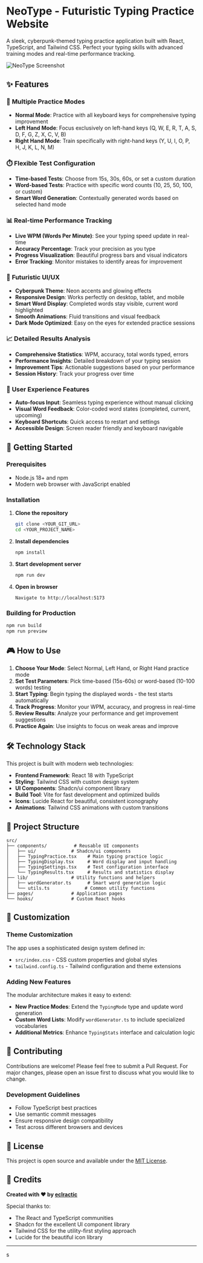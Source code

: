 # NeoType - Futuristic Typing Practice Website

A sleek, cyberpunk-themed typing practice application built with React, TypeScript, and Tailwind CSS. Perfect your typing skills with advanced training modes and real-time performance tracking.

![NeoType Screenshot](https://i.ibb.co/KcGFz4Jj/Screenshot-2025-09-22-235752.png]) 

## ✨ Features

### 🎯 **Multiple Practice Modes**
- **Normal Mode**: Practice with all keyboard keys for comprehensive typing improvement
- **Left Hand Mode**: Focus exclusively on left-hand keys (Q, W, E, R, T, A, S, D, F, G, Z, X, C, V, B)
- **Right Hand Mode**: Train specifically with right-hand keys (Y, U, I, O, P, H, J, K, L, N, M)

### ⏱️ **Flexible Test Configuration**
- **Time-based Tests**: Choose from 15s, 30s, 60s, or set a custom duration
- **Word-based Tests**: Practice with specific word counts (10, 25, 50, 100, or custom)
- **Smart Word Generation**: Contextually generated words based on selected hand mode

### 📊 **Real-time Performance Tracking**
- **Live WPM (Words Per Minute)**: See your typing speed update in real-time
- **Accuracy Percentage**: Track your precision as you type
- **Progress Visualization**: Beautiful progress bars and visual indicators
- **Error Tracking**: Monitor mistakes to identify areas for improvement

### 🎨 **Futuristic UI/UX**
- **Cyberpunk Theme**: Neon accents and glowing effects
- **Responsive Design**: Works perfectly on desktop, tablet, and mobile
- **Smart Word Display**: Completed words stay visible, current word highlighted
- **Smooth Animations**: Fluid transitions and visual feedback
- **Dark Mode Optimized**: Easy on the eyes for extended practice sessions

### 📈 **Detailed Results Analysis**
- **Comprehensive Statistics**: WPM, accuracy, total words typed, errors
- **Performance Insights**: Detailed breakdown of your typing session
- **Improvement Tips**: Actionable suggestions based on your performance
- **Session History**: Track your progress over time

### 🎯 **User Experience Features**
- **Auto-focus Input**: Seamless typing experience without manual clicking
- **Visual Word Feedback**: Color-coded word states (completed, current, upcoming)
- **Keyboard Shortcuts**: Quick access to restart and settings
- **Accessible Design**: Screen reader friendly and keyboard navigable

## 🚀 Getting Started

### Prerequisites
- Node.js 18+ and npm
- Modern web browser with JavaScript enabled

### Installation

1. **Clone the repository**
   ```bash
   git clone <YOUR_GIT_URL>
   cd <YOUR_PROJECT_NAME>
   ```

2. **Install dependencies**
   ```bash
   npm install
   ```

3. **Start development server**
   ```bash
   npm run dev
   ```

4. **Open in browser**
   ```
   Navigate to http://localhost:5173
   ```

### Building for Production
```bash
npm run build
npm run preview
```

## 🎮 How to Use

1. **Choose Your Mode**: Select Normal, Left Hand, or Right Hand practice mode
2. **Set Test Parameters**: Pick time-based (15s-60s) or word-based (10-100 words) testing
3. **Start Typing**: Begin typing the displayed words - the test starts automatically
4. **Track Progress**: Monitor your WPM, accuracy, and progress in real-time
5. **Review Results**: Analyze your performance and get improvement suggestions
6. **Practice Again**: Use insights to focus on weak areas and improve

## 🛠️ Technology Stack

This project is built with modern web technologies:

- **Frontend Framework**: React 18 with TypeScript
- **Styling**: Tailwind CSS with custom design system
- **UI Components**: Shadcn/ui component library
- **Build Tool**: Vite for fast development and optimized builds
- **Icons**: Lucide React for beautiful, consistent iconography
- **Animations**: Tailwind CSS animations with custom transitions

## 📁 Project Structure

```
src/
├── components/          # Reusable UI components
│   ├── ui/             # Shadcn/ui components
│   ├── TypingPractice.tsx    # Main typing practice logic
│   ├── TypingDisplay.tsx     # Word display and input handling
│   ├── TypingSettings.tsx    # Test configuration interface
│   └── TypingResults.tsx     # Results and statistics display
├── lib/                # Utility functions and helpers
│   ├── wordGenerator.ts      # Smart word generation logic
│   └── utils.ts             # Common utility functions
├── pages/              # Application pages
└── hooks/              # Custom React hooks
```

## 🎨 Customization

### Theme Customization
The app uses a sophisticated design system defined in:
- `src/index.css` - CSS custom properties and global styles
- `tailwind.config.ts` - Tailwind configuration and theme extensions

### Adding New Features
The modular architecture makes it easy to extend:
- **New Practice Modes**: Extend the `TypingMode` type and update word generation
- **Custom Word Lists**: Modify `wordGenerator.ts` to include specialized vocabularies
- **Additional Metrics**: Enhance `TypingStats` interface and calculation logic

## 🤝 Contributing

Contributions are welcome! Please feel free to submit a Pull Request. For major changes, please open an issue first to discuss what you would like to change.

### Development Guidelines
- Follow TypeScript best practices
- Use semantic commit messages
- Ensure responsive design compatibility
- Test across different browsers and devices

## 📝 License

This project is open source and available under the [MIT License](LICENSE).

## 🙏 Credits

**Created with ❤️ by [eclractic](https://github.com/eclractic)**

Special thanks to:
- The React and TypeScript communities
- Shadcn for the excellent UI component library
- Tailwind CSS for the utility-first styling approach
- Lucide for the beautiful icon library

---
s
